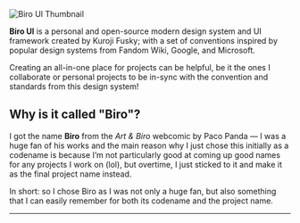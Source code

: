 <img alt="Biro UI Thumbnail" src="https://user-images.githubusercontent.com/94678583/207058538-937e73c0-0d6d-445e-baca-c271f72bd78d.png">

**Biro UI** is a personal and open-source modern design system and UI framework created by Kuroji
Fusky; with a set of conventions inspired by popular design systems from Fandom Wiki,
Google, and Microsoft.

Creating an all-in-one place for projects can be helpful, be it the ones I collaborate or
personal projects to be in-sync with the convention and standards from this design system!

## Why is it called "Biro"?

I got the name **Biro** from the *Art & Biro* webcomic by Paco Panda — I was a huge fan of
his works and the main reason why I just chose this initially as a codename is because I’m
not particularly good at coming up good names for any projects I work on (lol), but
overtime, I just sticked to it and make it as the final project name instead.

In short: so I chose Biro as I was not only a huge fan, but also something that I can easily
remember for both its codename and the project name.

----
